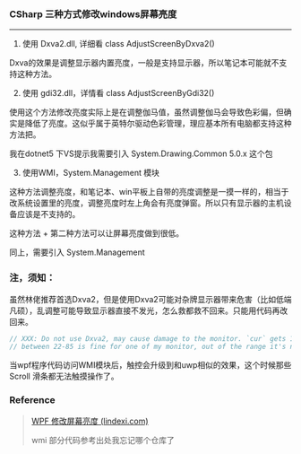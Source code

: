 ﻿### CSharp 三种方式修改windows屏幕亮度

---

1. 使用 Dxva2.dll, 详细看 class AdjustScreenByDxva2()

Dxva的效果是调整显示器内置亮度，一般是支持显示器，所以笔记本可能就不支持这种方法。

2. 使用 gdi32.dll，详情看 class AdjustScreenByGdi32()

使用这个方法修改亮度实际上是在调整伽马值，虽然调整伽马会导致色彩偏，但确实是降低了亮度。这似乎属于英特尔驱动色彩管理，理应基本所有电脑都支持这种方法把。

我在dotnet5 下VS提示我需要引入 System.Drawing.Common 5.0.x 这个包

3. 使用WMI，System.Management 模块

这种方法调整亮度，和笔记本、win平板上自带的亮度调整是一摸一样的，相当于改系统设置里的亮度，调整亮度时左上角会有亮度弹窗。所以只有显示器的主机设备应该是不支持的。

这种方法 + 第二种方法可以让屏幕亮度做到很低。

同上，需要引入 System.Management

### 注，须知：

虽然林佬推荐首选Dxva2，但是使用Dxva2可能对杂牌显示器带来危害（比如低端凡硕），乱调整可能导致显示器直接不发光，怎么救都救不回来。只能用代码再改回来。

``` csharp
// XXX: Do not use Dxva2, may cause damage to the monitor. `cur` gets 100 first time, set `min`, `max` 
// between 22-85 is fine for one of my monitor, out of the range it's not glow anymore.
```

当wpf程序代码访问WMI模块后，触控会升级到和uwp相似的效果，这个时候那些Scroll 滑条都无法触摸操作了。

### Reference
> [WPF 修改屏幕亮度 (lindexi.com)](https://blog.lindexi.com/post/WPF-%E4%BF%AE%E6%94%B9%E5%B1%8F%E5%B9%95%E4%BA%AE%E5%BA%A6.html)
> 
> wmi 部分代码参考出处我忘记哪个仓库了
